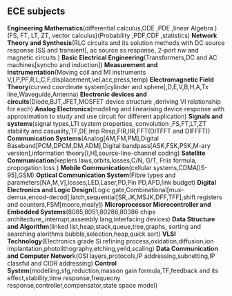 ## ECE subjects
**Engineering Mathematics**(differential calculus,ODE ,PDE ,linear Algebra )(FS, FT, LT, ZT, vector calculus)(Probability ,PDF,CDF ,statistics)
**Network Theory and Synthesis**(RLC circuits and its solution methods with DC source response [SS and transient], ac source ss response, 2-port nw and magnetic circuits )
**Basic Electrical Engineering**(Transformers,DC and AC machines[syncho and induction])
**Measurement and Instrumentation**(Moving coil and MI instruments V,I,P,PF,R,L,C,F,displacement,vel,acc,press,temp)
**Electromagnetic Field Theory**(curved coordinate system[cylinder and sphere],D,E,V,B,H,A,Tx line,Waveguide,Antenna)
**Electronic devices and circuits**(Diode,BJT,JFET,MOSFET device structure ,deriving VI relationship for each)
**Analog Electronics**(modeling and linearising device response with approximation to study and use circuit for different application)
**Signals and systems**(signal types,LTI system properties, convolution ,FS,FT,LT,ZT stability and casuality,TF,DE,Imp Resp,FIR,IIR,FFT(DITFFT and DIFFFT))
**Communication Systems**(Analog[AM,FM,PM],Digital Baseband[PCM,DPCM,DM,ADM],Digital bandpass[ASK,FSK,PSK,M-ary version],information theory[I,H],source-line-channel coding)
**Satellite Communication**(keplers laws,orbits,losses,C/N, G/T, Friis formula, propogation loss )
**Mobile Communication**(cellular systems,CDMA[IS-95],GSM)
**Optical Communication System**(Fibre types and parameters[NA,M,V],losses,LED,Laser,PD,Pin PD,APD,link budget)
**Digital Electronics and Logic Design**(Logic gate,Combinational[mux-demux,encod-decod],latch,sequential[SR,JK,MSJK,DFF,TFF],shift registers and counters,FSM[moore,mealy])
**Microprocessor	Microcontroller and Embedded Systems**(8085,8051,80286,80386 chips architecture,,interrupt,assembly lang,interfacing devices)
**Data Structure and Algorithm**(linked list,heap,stack,queue,tree,graphs, sorting and searching alorithms bubble,selection,heap,quick sort)
**VLSI Technology**(Electronics grade Si refining process,oxidation,diffusion,ion implantation,photolithography,etching,yeild,scaling)
**Data Communication and Computer Networ**k(OSI layers,protocols,IP addressing,subnetting,IP classful and CIDR addressing)
**Control System**(modelling,sfg,reduction,masson gain formula,TF,feedback and its effect,stability,time response,frequecny response,controller,compensator,state space model)

